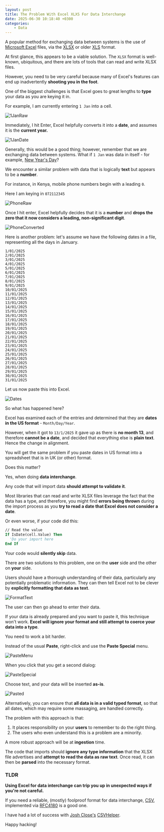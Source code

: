 ```yaml
---
layout: post
title: The Problem With Excel XLXS For Data Interchange
date: 2025-06-30 10:18:40 +0300
categories:
    - Data
---
```


A popular method for exchanging data between systems is the use of [Microsoft Excel](https://www.microsoft.com/en-us/microsoft-365/excel) files, via the [XLSX](https://learn.microsoft.com/en-us/openspecs/office_standards/ms-xlsx/2c5dee00-eff2-4b22-92b6-0738acd4475e) or older [XLS](https://learn.microsoft.com/en-us/openspecs/office_file_formats/ms-xls/cd03cb5f-ca02-4934-a391-bb674cb8aa06) format.

At first glance, this appears to be a viable solution. The `XLSX` format is well-known, ubiquitous, and there are lots of tools that can read and write XLSX files.

However, you need to be very careful because many of Excel's features can end up inadvertently **shooting you in the foot**.

One of the biggest challenges is that Excel goes to great lengths to **type** your data as you are keying it in.

For example, I am currently entering `1 Jan` into a cell. 

![1JanRaw](../images/2025/07/1JanRaw.png)

Immediately, I hit Enter, Excel helpfully converts it into a **date**, and assumes it is the **current year.**

![1JanDate](../images/2025/07/1JanDate.png)

Generally, this would be a good thing; however, remember that we are exchanging data between systems. What if `1 Jan` was data in itself - for example, [New Year's Day](https://en.wikipedia.org/wiki/New_Year%27s_Day)?

We encounter a similar problem with data that is logically **text** but appears to be a **number**.

For instance, in Kenya, mobile phone numbers begin with a leading `0`.

Here I am keying in `072112345`

![PhoneRaw](../images/2025/07/PhoneRaw.png)

Once I hit enter, Excel helpfully decides that it is a **number** and **drops the zero that it now considers a leading, non-significant digit**.

![PhoneConverted](../images/2025/07/PhoneConverted.png)

Here is another problem: let's assume we have the following dates in a file, representing all the days in January.

```plaintext
1/01/2025
2/01/2025
3/01/2025
4/01/2025
5/01/2025
6/01/2025
7/01/2025
8/01/2025
9/01/2025
10/01/2025
11/01/2025
12/01/2025
13/01/2025
14/01/2025
15/01/2025
16/01/2025
17/01/2025
18/01/2025
19/01/2025
20/01/2025
21/01/2025
22/01/2025
23/01/2025
24/01/2025
25/01/2025
26/01/2025
27/01/2025
28/01/2025
29/01/2025
30/01/2025
31/01/2025
```

Let us now paste this into Excel.

![Dates](../images/2025/07/Dates.png)

So what has happened here?

Excel has examined each of the entries and determined that they are **dates in the US format** - `Month/Day/Year`.

However, when it got to `13/1/2025` it gave up as there is **no month 13**, and therefore **cannot be a date**, and decided that everything else is **plain text**. Hence the change in alignment.

You will get the same problem if you paste dates in US format into a spreadsheet that is in UK (or other) format.

Does this matter?

Yes, when doing **data interchange**.

Any code that will import data **should attempt to validate it**.

Most libraries that can read and write XLSX files leverage the fact that the data has a type, and therefore, you might find **errors being thrown** during the import process as you **try to read a date that Excel does not consider a date**.

Or even worse, if your code did this:

```vb
// Read the value
If IsDate(cell.Value) Then
  'Do your import here
End If
```

Your code would **silently skip** data.

There are two solutions to this problem, one on the **user** side and the other on **your** side.

Users should have a thorough understanding of their data, particularly any potentially problematic information. They can then tell Excel not to be clever by **explicitly formatting that data as text**.

![FormatText](../images/2025/07/FormatText.png)

The user can then go ahead to enter their data.

If your data is already prepared and you want to paste it, this technique won't work. **Excel will ignore your format and still attempt to coerce your data into a type**.

You need to work a bit harder.

Instead of the usual **Paste**, right-click and use the **Paste Special** menu.

![PasteMenu](../images/2025/07/PasteMenu.png)

When you click that you get a second dialog:

![PasteSpecial](../images/2025/07/PasteSpecial.png)

Choose text, and your data will be inserted **as-is**.

![Pasted](../images/2025/07/Pasted.png)

Alternatively, you can ensure that **all data is in a valid typed format**, so that all dates, which may require some massaging, are handled correctly.

The problem with this approach is that:

1. It places responsibility on your **users** to remember to do the right thing.
2. The users who even understand this is a problem are a minority.

A more robust approach will be at **ingestion** time.

The code that imports should **ignore any type information** that the XLSX file advertises and **attempt to read the data as raw text**. Once read, it can then be **parsed** into the necessary format.

### TLDR

**Using Excel for data interchange can trip you up in unexpected ways if you're not careful.**

If you need a reliable, (mostly) foolproof format for data interchange, [CSV](https://en.wikipedia.org/wiki/Comma-separated_values), implemented via [RFC4180](https://datatracker.ietf.org/doc/html/rfc4180) is a good one.

I have had a lot of success with [Josh Close's](https://github.com/joshclose) [CSVHelper](https://joshclose.github.io/CsvHelper/getting-started/).

Happy hacking!

